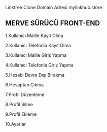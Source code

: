 Linktree Clone Domain Adresi mylinkhub.store

MERVE SÜRÜCÜ FRONT-END 
---

1.Kullanıcı Maille Kayıt Olma

2.Kullanıcı Telefonla Kayıt Olma

3.Kullanıcı Maille Giriş Yapma

4.Kullanıcı Telefonla Giriş Yapma

5.Hesabı Devre Dışı  Bırakma

6.Hesaptan Çıkma

7.Profil Düzenleme

8.Profil  Silme

9.Profil Ekleme

10.Ayarlar


